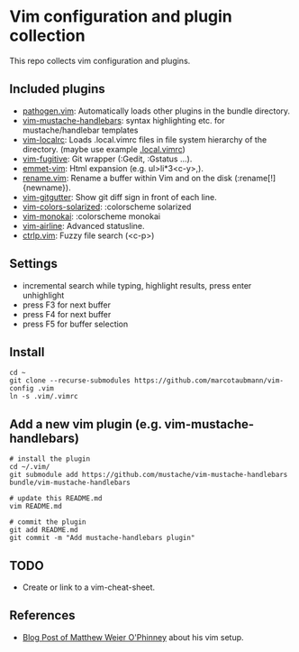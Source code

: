 Vim configuration and plugin collection
=======================================

This repo collects vim configuration and plugins.

Included plugins
----------------
  * [pathogen.vim](https://github.com/tpope/vim-pathogen): Automatically loads other plugins in the bundle directory.
  * [vim-mustache-handlebars](https://github.com/mustache/vim-mustache-handlebars): syntax highlighting etc. for mustache/handlebar templates
  * [vim-localrc](https://github.com/thinca/vim-localrc): Loads .local.vimrc files in file system hierarchy of the directory. (maybe use example [.local.vimrc](./examples/.local.vimrc))
  * [vim-fugitive](http://github.com/tpope/vim-fugitive.git): Git wrapper (:Gedit, :Gstatus ...).
  * [emmet-vim](https://github.com/mattn/emmet-vim): Html expansion (e.g. ul&gt;li\*3&lt;c-y&gt;,).
  * [rename.vim](https://github.com/danro/rename.vim): Rename a buffer within Vim and on the disk (:rename[!] {newname}).
  * [vim-gitgutter](https://github.com/airblade/vim-gitgutter): Show git diff sign in front of each line.
  * [vim-colors-solarized](https://github.com/altercation/vim-colors-solarized): :colorscheme solarized
  * [vim-monokai](https://github.com/sickill/vim-monokai): :colorscheme monokai
  * [vim-airline](https://github.com/bling/vim-airline): Advanced statusline.
  * [ctrlp.vim](https://github.com/ctrlpvim/ctrlp.vim): Fuzzy file search (&lt;c-p&gt;)

Settings
--------
  * incremental search while typing, highlight results, press enter unhighlight
  * press F3 for next buffer
  * press F4 for next buffer
  * press F5 for buffer selection

Install
-------
    cd ~
    git clone --recurse-submodules https://github.com/marcotaubmann/vim-config .vim
    ln -s .vim/.vimrc


Add a new vim plugin (e.g. vim-mustache-handlebars)
---------------------------------------------------
    # install the plugin
    cd ~/.vim/
    git submodule add https://github.com/mustache/vim-mustache-handlebars bundle/vim-mustache-handlebars

    # update this README.md
    vim README.md

    # commit the plugin
    git add README.md
    git commit -m "Add mustache-handlebars plugin"

TODO
----
  * Create or link to a vim-cheat-sheet.

References
----------
  * [Blog Post of Matthew Weier O'Phinney](https://mwop.net/blog/249-Vim-Toolbox,-2010-Edition.html) about his vim setup.

